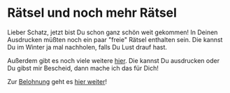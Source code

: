 Rätsel und noch mehr Rätsel
===========================

Lieber Schatz, jetzt bist Du schon ganz
schön weit gekommen! In Deinen Ausdrucken
müßten noch ein paar "freie" Rätsel enthalten
sein. Die kannst Du im Winter ja mal nachholen,
falls Du Lust drauf hast.

Außerdem gibt es noch viele weitere [hier](extra/index.md).
Die kannst Du ausdrucken oder Du gibst mir Bescheid,
dann mache ich das für Dich!

Zur [Belohnung]() geht es [hier weiter]()!
